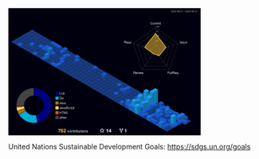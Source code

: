 <div style="display: flex;">
  <img src="./profile-3d-contrib/profile-night-view.svg" alt="lavantien profile's gitblock" title="lavantien profile's gitblock" height="256" style="float: left" />
</div>

United Nations Sustainable Development Goals: <https://sdgs.un.org/goals>  
